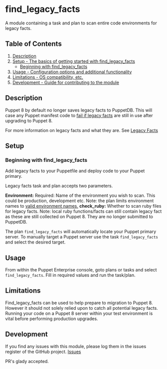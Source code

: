 # find_legacy_facts

A module containing a task and plan to scan entire code environments for legacy facts. 

## Table of Contents

1. [Description](#description)
1. [Setup - The basics of getting started with find_legacy_facts](#setup)
    * [Beginning with find_legacy_facts](#beginning-with-find_legacy_facts)
1. [Usage - Configuration options and additional functionality](#usage)
1. [Limitations - OS compatibility, etc.](#limitations)
1. [Development - Guide for contributing to the module](#development)

## Description

Puppet 8 by default no longer saves legacy facts to PuppetDB. This will case any Puppet manifest code to [fail if legacy facts][4] are still in use after upgrading to Puppet 8.

For more information on legacy facts and what they are. See [Legacy Facts][1]

## Setup

### Beginning with find_legacy_facts

Add legacy facts to your Puppetfile and deploy code to your Puppet primary.

Legacy facts task and plan accepts two parameters. 

**Environment:** Required: Name of the environment you wish to scan. This could be production, development etc. Note: the plan limits environment names to [valid environment names.][2]
**check_ruby:** Whether to scan ruby files for legacy facts. Note: local ruby functions/facts can still contain legacy fact as these are still collected on Puppet 8. They are no longer submitted to PuppetDB. 

The plan `find_legacy_facts` will automatically locate your Puppet primary server. To manually target a Puppet server use the task `find_legacy_facts` and select the desired target. 

## Usage

From within the Puppet Enterprise console, goto plans or tasks and select `find_legacy_facts`. Fill in required values and run the task/plan.

## Limitations

Find_legacy_facts can be used to help prepare to migration to Puppet 8. However it should not solely relied upon to catch all potential legacy facts. Running your code on a Puppet 8 server within your test environment is vital before performing production upgrades.

## Development

If you find any issues with this module, please log them in the issues register of the GitHub project. [Issues][3]

PR's glady accepted. 

[1]: https://www.puppet.com/docs/puppet/8/core_facts.html#legacy-facts
[2]: https://www.puppet.com/docs/puppet/latest/lang_reserved.html#lang_acceptable_char-environment-names
[3]: https://github.com/benjamin-robertson/find_legacy_facts/issues
[4]: https://www.puppet.com/docs/puppet/8/upgrading-from-puppet7-to-puppet8#upgrading-from-puppet7-to-puppet8-legacy-facts-deprecation
